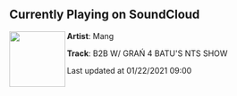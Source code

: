 ## Currently Playing on SoundCloud

[<img align="left" width="100" src="https://i1.sndcdn.com/artworks-itxet4Q7QWzrCcQU-0XvzsA-t50x50.jpg">](https://soundcloud.com/mangbg/b2b-w-gran-4-batus-nts-show)

**Artist**: Mang 

**Track**: B2B W/ GRAŃ 4 BATU'S NTS SHOW

Last updated at 01/22/2021 09:00
